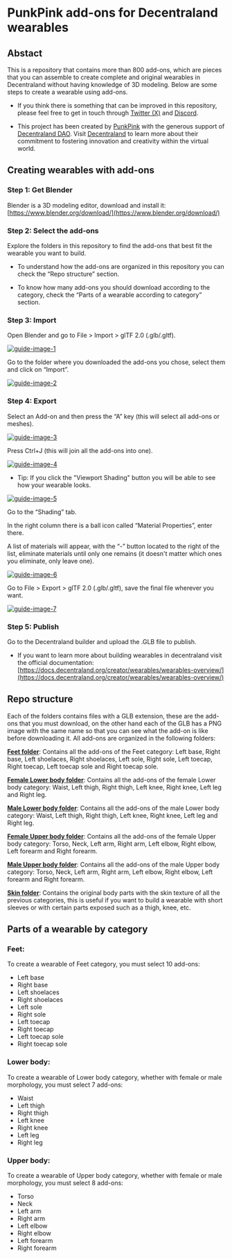 # PunkPink add-ons for Decentraland wearables

## Abstact ##
This is a repository that contains more than 800 add-ons, which are pieces that you can assemble to create complete and original wearables in Decentraland without having knowledge of 3D modeling. Below are some steps to create a wearable using add-ons.

* If you think there is something that can be improved in this repository, please feel free to get in touch through [Twitter (X)](https://twitter.com/PunkPink__) and [Discord](https://discord.com/invite/9HeZN3g75f).

* This project has been created by [PunkPink](https://punkpink.eth.limo) with the generous support of [Decentraland DAO](https://dao.decentraland.org/en/). Visit [Decentraland](https://decentraland.org/en/) to learn more about their commitment to fostering innovation and creativity within the virtual world.


## Creating wearables with add-ons ##
### Step 1: Get Blender ###
Blender is a 3D modeling editor, download and install it: [https://www.blender.org/download/](https://www.blender.org/download/)

### Step 2: Select the add-ons ###
Explore the folders in this repository to find the add-ons that best fit the wearable you want to build.

* To understand how the add-ons are organized in this repository you can check the “Repo structure” section.

* To know how many add-ons you should download according to the category, check the “Parts of a wearable according to category” section.

### Step 3: Import ###
Open Blender and go to File > Import > glTF 2.0 (.glb/.gltf).

[![guide-image-1](https://github.com/Metassive/PunkPink-add-ons/blob/main/guide-images/Guide-1.png)](https://github.com/Metassive/PunkPink-add-ons/blob/main/guide-images/Guide-1.png)

Go to the folder where you downloaded the add-ons you chose, select them and click on “Import”.

[![guide-image-2](https://github.com/Metassive/PunkPink-add-ons/blob/main/guide-images/Guide-2.png)](https://github.com/Metassive/PunkPink-add-ons/blob/main/guide-images/Guide-2.png)



### Step 4: Export ###
Select an Add-on and then press the “A” key (this will select all add-ons or meshes).

[![guide-image-3](https://github.com/Metassive/PunkPink-add-ons/blob/main/guide-images/Guide-3.png)](https://github.com/Metassive/PunkPink-add-ons/blob/main/guide-images/Guide-3.png)

Press Ctrl+J (this will join all the add-ons into one).

[![guide-image-4](https://github.com/Metassive/PunkPink-add-ons/blob/main/guide-images/Guide-4.png)](https://github.com/Metassive/PunkPink-add-ons/blob/main/guide-images/Guide-4.png)

* Tip: If you click the "Viewport Shading" button you will be able to see how your wearable looks.

[![guide-image-5](https://github.com/Metassive/PunkPink-add-ons/blob/main/guide-images/Guide-5.png)](https://github.com/Metassive/PunkPink-add-ons/blob/main/guide-images/Guide-5.png)

Go to the “Shading” tab.

In the right column there is a ball icon called “Material Properties”, enter there.

A list of materials will appear, with the “-” button located to the right of the list, eliminate materials until only one remains (it doesn't matter which ones you eliminate, only leave one).

[![guide-image-6](https://github.com/Metassive/PunkPink-add-ons/blob/main/guide-images/Guide-6.png)](https://github.com/Metassive/PunkPink-add-ons/blob/main/guide-images/Guide-6.png)

Go to File > Export > glTF 2.0 (.glb/.gltf), save the final file wherever you want.

[![guide-image-7](https://github.com/Metassive/PunkPink-add-ons/blob/main/guide-images/Guide-7.png)](https://github.com/Metassive/PunkPink-add-ons/blob/main/guide-images/Guide-7.png)

### Step 5: Publish ###
Go to the Decentraland builder and upload the .GLB file to publish.

* If you want to learn more about building wearables in decentraland visit the official documentation: [https://docs.decentraland.org/creator/wearables/wearables-overview/](https://docs.decentraland.org/creator/wearables/wearables-overview/)


## Repo structure ##
Each of the folders contains files with a GLB extension, these are the add-ons that you must download, on the other hand each of the GLB has a PNG image with the same name so that you can see what the add-on is like before downloading it.
All add-ons are organized in the following folders:

[**Feet folder**](https://github.com/Metassive/PunkPink-add-ons/tree/main/Feet): Contains all the add-ons of the Feet category: Left base, Right base, Left shoelaces, Right shoelaces, Left sole, Right sole, Left toecap, Right toecap, Left toecap sole and Right toecap sole.

[**Female Lower body folder**](https://github.com/Metassive/PunkPink-add-ons/tree/main/Female%20-%20Lower%20body): Contains all the add-ons of the female Lower body category: Waist, Left thigh, Right thigh, Left knee, Right knee, Left leg and Right leg.

[**Male Lower body folder**](https://github.com/Metassive/PunkPink-add-ons/tree/main/Male%20-%20Lower%20body): Contains all the add-ons of the male Lower body category: Waist, Left thigh, Right thigh, Left knee, Right knee, Left leg and Right leg.

[**Female Upper body folder**](https://github.com/Metassive/PunkPink-add-ons/tree/main/Female%20-%20Upper%20body): Contains all the add-ons of the female Upper body category: Torso, Neck, Left arm, Right arm, Left elbow, Right elbow, Left forearm and Right forearm.

[**Male Upper body folder**](https://github.com/Metassive/PunkPink-add-ons/tree/main/Male%20-%20Upper%20body): Contains all the add-ons of the male Upper body category: Torso, Neck, Left arm, Right arm, Left elbow, Right elbow, Left forearm and Right forearm.

[**Skin folder**](https://github.com/Metassive/PunkPink-add-ons/tree/main/Skin): Contains the original body parts with the skin texture of all the previous categories, this is useful if you want to build a wearable with short sleeves or with certain parts exposed such as a thigh, knee, etc.


## Parts of a wearable by category ##
### Feet: ###
To create a wearable of Feet category, you must select 10 add-ons:
- Left base
- Right base
- Left shoelaces
- Right shoelaces
- Left sole
- Right sole
- Left toecap
- Right toecap
- Left toecap sole
- Right toecap sole

### Lower body: ###
To create a wearable of Lower body category, whether with female or male morphology, you must select 7 add-ons:
- Waist
- Left thigh
- Right thigh
- Left knee
- Right knee
- Left leg
- Right leg

### Upper body: ###
To create a wearable of Upper body category, whether with female or male morphology, you must select 8 add-ons:
- Torso
- Neck
- Left arm
- Right arm
- Left elbow
- Right elbow
- Left forearm
- Right forearm
